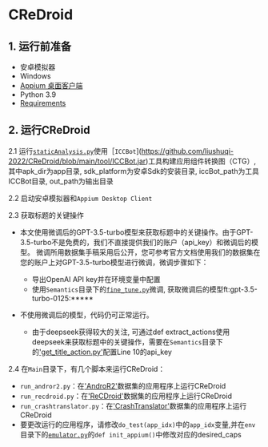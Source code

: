 # CReDroid

## 1. 运行前准备
* 安卓模拟器
* Windows
* [Appium 桌面客户端](https://github.com/appium/appium-desktop/releases/tag/v1.22.3-4)
* Python 3.9
* [Requirements](https://github.com/liushuqi-2022/CReDroid/blob/main/requirements.txt)

## 2. 运行CReDroid

2.1 运行[`staticAnalysis.py`](https://github.com/liushuqi-2022/CReDroid/blob/main/staticAnalysis.py)使用［`ICCBot`](https://github.com/liushuqi-2022/CReDroid/blob/main/tool/ICCBot.jar)工具构建应用组件转换图（CTG）, 其中apk_dir为app目录, sdk_platform为安卓Sdk的安装目录, iccBot_path为工具ICCBot目录, out_path为输出目录

2.2 启动安卓模拟器和`Appium Desktop Client`

2.3 获取标题的关键操作

* 本文使用微调后的GPT-3.5-turbo模型来获取标题中的关键操作。由于GPT-3.5-turbo不是免费的，我们不直接提供我们的账户（api_key）和微调后的模型。
微调所用数据集手稿采用后公开，您可参考官方文档使用我们的数据集在您的账户上对GPT-3.5-turbo模型进行微调，微调步骤如下：
  * 导出OpenAI API key并在环境变量中配置
  * 使用`Semantics`目录下的[`fine_tune.py`](https://github.com/liushuqi-2022/CReDroid/blob/main/Semantics/fine_tune.py)微调, 获取微调后的模型ft:gpt-3.5-turbo-0125:*****
  
* 不使用微调后的模型，代码仍可正常运行。
  * 由于deepseek获得较大的关注, 可通过def extract_actions使用deepseek来获取标题中的关键操作，需要在`Semantics`目录下的['get_title_action.py'](https://github.com/liushuqi-2022/CReDroid/blob/main/Semantics/get_title_action.py)配置Line 10的api_key
  
  
2.4 在`Main`目录下，有几个脚本来运行CReDroid：
* `run_andror2.py`：在['AndroR2'](https://github.com/liushuqi-2022/CReDroid/tree/main/Data/AndroR2)数据集的应用程序上运行CReDroid
* `run_recdroid.py`：在['ReCDroid'](https://github.com/liushuqi-2022/CReDroid/tree/main/Data/ReCDroid)数据集的应用程序上运行CReDroid
* `run_crashtranslator.py`：在['CrashTranslator'](https://github.com/liushuqi-2022/CReDroid/tree/main/Data/CrashTranslator)数据集的应用程序上运行CReDroid
* 要更改运行的应用程序，请修改`do_test(app_idx)`中的`app_idx`变量,并在`env`目录下的[`emulator.py`](https://github.com/liushuqi-2022/CReDroid/blob/main/env/emulator.py)的`def init_appium()`中修改对应的desired_caps



